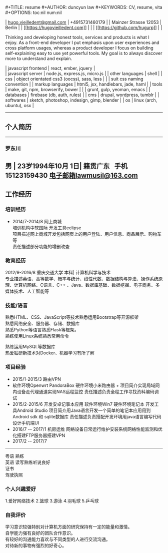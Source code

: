 #+TITLE: resume
#+AUTHOR: duncyun law
#+KEYWORDS: CV, resume, vita
#+OPTIONS: toc:nil num:nil 


| hugo.vieilledent@gmail.com  | +4915731460179 |
| Mainzer Strasse 12053       |         Berlin |
| [[https://hugovieilledent.com]] |                |
| [[https://github.com/hugurp]]   |                |

Thinking and developing honest tools, services and products is what I
enjoy. As a front-end developer I put emphasis upon user experiences
and cross platform usages, whereas a product developer I focus on
building self-explaining easy to use yet powerful tools. My goal is to
always discover more to understand and explain.

|  javascript frontend | react, ember, jquery                       |  
|  javascript server   | node.js, express.js, micro.js              |
|  other languages     | shell                                      |
|  css                 | object orientated css3 (oocss), sass, less |
|                      | suit css naming convention                 |
|  markup languages    | html5, jsx, handlebars, jade, haml         |
|  tools               | make, git, npm, browserify, bower          |
|                     | grunt, gulp, yeoman, emacs                 |
| databases           | firebase (db, auth, rules)                 |
| cms                 | drupal, wordpress, tumblr                  |
| softwares           | sketch, photoshop, indesign, gimp, blender |
| os                  | linux (arch, ubuntu), osx                  |


-------

## 个人简历  
---
### 罗东川  
男 | 23岁1994年10月 1日| 籍贯广东   
手机15123159430   电子邮箱lawmusil@163.com  
---
##  工作经历

### 培训经历
+ 2014/7-2014/8	网上商城   
培训机构中软国际   开发工具eclipse  
项目描述网上商城开发包括网页上的用户登陆、用户信息、商品展示、购物车等  
责任描述部分功能的增删改查  

### 教育经历
2012/9-2016/8	重庆交通大学  本科| 计算机科学与技术  
专业描述英语、高等数学、概率与统计、线性代数、数据结构与算法、操作系统原理、计算机网络、C语言、C++ 、Java、数据库基础、数据挖掘、电子商务、多媒体技术、人工智能等

### 技能/语言
熟悉HTML、CSS、JavaScript等技术熟悉运用Bootstrap等开源框架  
熟悉网络安全、服务器、存储、数据库    
熟悉Python等语言熟悉Flask等框架。  
熟练使用Linux系统熟悉常用命令  

熟练运用MySQL等数据库   
热爱钻研新技术对Docker、机器学习有所了解  

### 项目经验
+ 2015/1-2015/3	路由VPN
+ 软件环境Openwrt PandoraBox   硬件环境小米路由器
      + 项目简介实现局域网内设备走代理通道实现NAS远程监控
责任描述负责全程工作寻找资料编码调试
+ 2015/2-2015/6	开发安卓记事本应用
软件环境Win7 硬件环境笔记本   开发工具Android Studio
项目简介用Java语言开发一个简单的笔记本应用用到Android sdk 和 sqlite数据库
责任描述负责搭配开发环境用java语言编写代码设计手机端UI
+ 2016/7 -- 2017/1   机房运维
网络设备日常运行维护安装系统网络性能监测和优化搭建FTP服务器搭建VPN
+ 2017/2 -- 2017/7 
---

粤语	熟练  
英语    读写熟练听说良好  
证书  
驾驶执照  

### 个人兴趣爱好
1.爱好网络技术 2.篮球  3.游泳  4.羽毛球 5.乒乓球  

### 自我评价
学习意识较强特别对计算机方面的研究保持有一定的能量和激情。  
自学能力强有良好的团队合作意识。  
有较好的沟通能力喜欢与不同类型的人进行交流沟通。  
对待新的事物有强烈的好奇心。  
